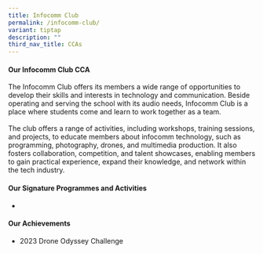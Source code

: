 ```yaml
---
title: Infocomm Club
permalink: /infocomm-club/
variant: tiptap
description: ""
third_nav_title: CCAs
---
```

<h4><strong>Our Infocomm Club CCA</strong></h4>
<p>The Infocomm Club offers its members a wide range of opportunities to
develop their skills and interests in technology and communication. Beside
operating and serving the school with its audio needs, Infocomm Club is
a place where students come and learn to work together as a team.
<br>
<br>The club offers a range of activities, including workshops, training sessions,
and projects, to educate members about infocomm technology, such as programming,
photography, drones, and multimedia production. It also fosters collaboration,
competition, and talent showcases, enabling members to gain practical experience,
expand their knowledge, and network within the tech industry.</p>
<h4><strong>Our Signature Programmes and Activities</strong></h4>
<p></p>
<ul data-tight="true" class="tight">
<li>
<p></p>
</li>
</ul>
<h4><strong>Our Achievements</strong></h4>
<ul data-tight="true" class="tight">
<li>
<p>2023 Drone Odyssey Challenge</p>
</li>
</ul>
<p></p>